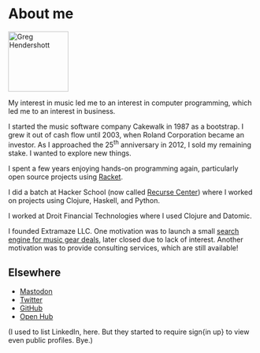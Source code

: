 # About me

<img style="width:q68px; height:122px;"
     src="/img/navbar-logo.jpg"
     alt="Greg Hendershott" />

My interest in music led me to an interest in computer programming,
which led me to an interest in business.

I started the music software company Cakewalk in 1987 as a bootstrap.
I grew it out of cash flow until 2003, when Roland Corporation became
an investor. As I approached the 25<sup>th</sup> anniversary in 2012,
I sold my remaining stake. I wanted to explore new things.

I spent a few years enjoying hands-on programming again, particularly
open source projects using [Racket].

I did a batch at Hacker School (now called [Recurse Center]) where I
worked on projects using Clojure, Haskell, and Python.

I worked at Droit Financial Technologies where I used Clojure and
Datomic.

I founded Extramaze LLC. One motivation was to launch a small [search
engine for music gear deals][deals], later closed due to lack of
interest. Another motivation was to provide consulting services, which
are still available!

[Racket]: https://www.racket-lang.org
[Recurse Center]: https://www.recurse.com
[deals]: /2018/05/extramaze-llc-using-racket-postgresql-aws-but-no-ads-or-js.html

## Elsewhere

- [Mastodon](https://mastodon.social/@greghendershott)
- [Twitter](https://twitter.com/GregHendershott)
- [GitHub](https://github.com/greghendershott)
- [Open Hub](https://www.openhub.net/accounts/GregHendershott)

(I used to list LinkedIn, here. But they started to require sign{in
up} to view even public profiles. Bye.)
